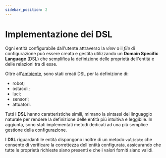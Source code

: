 ```yaml
---
sidebar_position: 2
---
```


# Implementazione dei DSL

Ogni entità configurabile dall'utente attraverso la _view_ o il _file_ di configurazione può essere creata e gestita utilizzando un **Domain Specific Language** (DSL) che semplifica la definizione delle proprietà dell'entità e delle relazioni tra di esse.

Oltre all'[ambiente](./1-environment.md), sono stati creati DSL per la definizione di:

- robot;
- ostacoli;
- luci;
- sensori;
- attuatori.

Tutti i **DSL** hanno caratteristiche simili, mimano la sintassi del linguaggio naturale per rendere la definizione delle entità più intuitiva e leggibile.
In aggiunta, sono stati implementati metodi dedicati ad una più semplice gestione della configurazione.

I **DSL** riguardanti le entità dispongono inoltre di un metodo `validate` che consente di verificare la correttezza dell'entità configurata, assicurando che tutte le proprietà richieste siano presenti e che i valori forniti siano validi.

